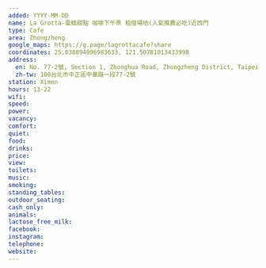 ```yaml
---
added: YYYY-MM-DD
name: La Grotta-蛋糕甜點 咖啡下午茶 租借場地(人氣推薦必吃)近西門
type: Cafe
area: Zhongzheng
google_maps: https://g.page/lagrottacafe?share
coordinates: 25.038894096983633, 121.50781013433998
address:
  en: No. 77-2號, Section 1, Zhonghua Road, Zhongzheng District, Taipei City, 100
  zh-tw: 100台北市中正區中華路一段77-2號
station: Ximen
hours: 13-22
wifi: 
speed: 
power: 
vacancy: 
comfort: 
quiet: 
food: 
drinks: 
price: 
view: 
toilets: 
music: 
smoking: 
standing_tables: 
outdoor_seating: 
cash_only: 
animals: 
lactose_free_milk: 
facebook: 
instagram: 
telephone: 
website: 
---
```

